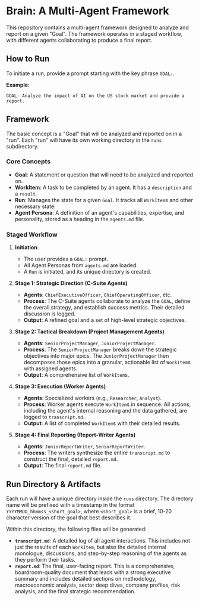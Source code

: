 # Brain: A Multi-Agent Framework

This repository contains a multi-agent framework designed to analyze and report on a given "Goal". The framework operates in a staged workflow, with different agents collaborating to produce a final report.

## How to Run

To initiate a run, provide a prompt starting with the key phrase `GOAL:`.

**Example:**

```
GOAL: Analyze the impact of AI on the US stock market and provide a report.
```

## Framework

The basic concept is a "Goal" that will be analyzed and reported on in a "run". Each "run" will have its own working directory in the `runs` subdirectory.

### Core Concepts

*   **Goal**: A statement or question that will need to be analyzed and reported on.
*   **WorkItem**: A task to be completed by an agent. It has a `description` and a `result`.
*   **Run**: Manages the state for a given `Goal`. It tracks all `WorkItem`s and other necessary state.
*   **Agent Persona**: A definition of an agent's capabilities, expertise, and personality, stored as a heading in the `agents.md` file.

### Staged Workflow

1.  **Initiation**:
    *   The user provides a `GOAL:` prompt.
    *   All Agent Personas from `agents.md` are loaded.
    *   A `Run` is initiated, and its unique directory is created.

2.  **Stage 1: Strategic Direction (C-Suite Agents)**
    *   **Agents**: `ChiefExecutiveOfficer`, `ChiefOperatingOfficer`, etc.
    *   **Process**: The C-Suite agents collaborate to analyze the `GOAL`, define the overall strategy, and establish success metrics. Their detailed discussion is logged.
    *   **Output**: A refined goal and a set of high-level strategic objectives.

3.  **Stage 2: Tactical Breakdown (Project Management Agents)**
    *   **Agents**: `SeniorProjectManager`, `JuniorProjectManager`.
    *   **Process**: The `SeniorProjectManager` breaks down the strategic objectives into major epics. The `JuniorProjectManager` then decomposes those epics into a granular, actionable list of `WorkItem`s with assigned agents.
    *   **Output**: A comprehensive list of `WorkItem`s.

4.  **Stage 3: Execution (Worker Agents)**
    *   **Agents**: Specialized workers (e.g., `Researcher`, `Analyst`).
    *   **Process**: Worker agents execute `WorkItem`s in sequence. All actions, including the agent's internal reasoning and the data gathered, are logged to `transcript.md`.
    *   **Output**: A list of completed `WorkItem`s with their detailed results.

5.  **Stage 4: Final Reporting (Report-Writer Agents)**
    *   **Agents**: `JuniorReportWriter`, `SeniorReportWriter`.
    *   **Process**: The writers synthesize the entire `transcript.md` to construct the final, detailed `report.md`.
    *   **Output**: The final `report.md` file.

## Run Directory & Artifacts

Each run will have a unique directory inside the `runs` directory. The directory name will be prefixed with a timestamp in the format `YYYYMMDD_hhmmss_<short_goal>`, where `<short_goal>` is a brief, 10-20 character version of the goal that best describes it.

Within this directory, the following files will be generated:

*   **`transcript.md`**: A detailed log of all agent interactions. This includes not just the results of each `WorkItem`, but also the detailed internal monologue, discussions, and step-by-step reasoning of the agents as they perform their tasks.
*   **`report.md`**: The final, user-facing report. This is a comprehensive, boardroom-quality document that leads with a strong executive summary and includes detailed sections on methodology, macroeconomic analysis, sector deep dives, company profiles, risk analysis, and the final strategic recommendation.
